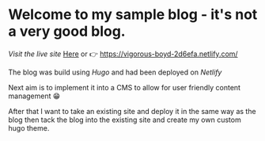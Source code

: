 # Welcome to my sample blog - it's not a very good blog. 

*Visit the live site* [Here](https://vigorous-boyd-2d6efa.netlify.com/) or 👉 https://vigorous-boyd-2d6efa.netlify.com/


The blog was build using *Hugo* and had been deployed on *Netlify*

Next aim is to implement it into a CMS to allow for user friendly content management 😁

After that I want to take an existing site and deploy it in the same way as the blog then tack the blog into the existing site and create my own custom hugo theme. 